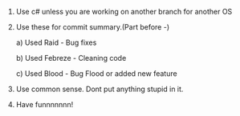 1. Use c# unless you are working on another branch for another OS

2. Use these for commit summary.(Part before -)

    a)  Used Raid - Bug fixes

    b)  Used Febreze - Cleaning code

    c)  Used Blood - Bug Flood or added new feature 
  
3. Use common sense. Dont put anything stupid in it.

4. Have funnnnnnn!
